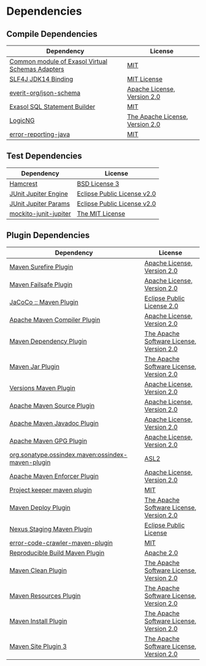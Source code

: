 <!-- @formatter:off -->
# Dependencies

## Compile Dependencies

| Dependency                                            | License                              |
| ----------------------------------------------------- | ------------------------------------ |
| [Common module of Exasol Virtual Schemas Adapters][0] | [MIT][1]                             |
| [SLF4J JDK14 Binding][2]                              | [MIT License][3]                     |
| [everit-org/json-schema][4]                           | [Apache License, Version 2.0][5]     |
| [Exasol SQL Statement Builder][6]                     | [MIT][1]                             |
| [LogicNG][8]                                          | [The Apache License, Version 2.0][5] |
| [error-reporting-java][10]                            | [MIT][1]                             |

## Test Dependencies

| Dependency                  | License                           |
| --------------------------- | --------------------------------- |
| [Hamcrest][12]              | [BSD License 3][13]               |
| [JUnit Jupiter Engine][14]  | [Eclipse Public License v2.0][15] |
| [JUnit Jupiter Params][14]  | [Eclipse Public License v2.0][15] |
| [mockito-junit-jupiter][18] | [The MIT License][19]             |

## Plugin Dependencies

| Dependency                                              | License                                       |
| ------------------------------------------------------- | --------------------------------------------- |
| [Maven Surefire Plugin][20]                             | [Apache License, Version 2.0][21]             |
| [Maven Failsafe Plugin][22]                             | [Apache License, Version 2.0][21]             |
| [JaCoCo :: Maven Plugin][24]                            | [Eclipse Public License 2.0][25]              |
| [Apache Maven Compiler Plugin][26]                      | [Apache License, Version 2.0][21]             |
| [Maven Dependency Plugin][28]                           | [The Apache Software License, Version 2.0][5] |
| [Maven Jar Plugin][30]                                  | [The Apache Software License, Version 2.0][5] |
| [Versions Maven Plugin][32]                             | [Apache License, Version 2.0][21]             |
| [Apache Maven Source Plugin][34]                        | [Apache License, Version 2.0][21]             |
| [Apache Maven Javadoc Plugin][36]                       | [Apache License, Version 2.0][21]             |
| [Apache Maven GPG Plugin][38]                           | [Apache License, Version 2.0][5]              |
| [org.sonatype.ossindex.maven:ossindex-maven-plugin][40] | [ASL2][5]                                     |
| [Apache Maven Enforcer Plugin][42]                      | [Apache License, Version 2.0][21]             |
| [Project keeper maven plugin][44]                       | [MIT][1]                                      |
| [Maven Deploy Plugin][46]                               | [The Apache Software License, Version 2.0][5] |
| [Nexus Staging Maven Plugin][48]                        | [Eclipse Public License][49]                  |
| [error-code-crawler-maven-plugin][50]                   | [MIT][1]                                      |
| [Reproducible Build Maven Plugin][52]                   | [Apache 2.0][5]                               |
| [Maven Clean Plugin][54]                                | [The Apache Software License, Version 2.0][5] |
| [Maven Resources Plugin][56]                            | [The Apache Software License, Version 2.0][5] |
| [Maven Install Plugin][58]                              | [The Apache Software License, Version 2.0][5] |
| [Maven Site Plugin 3][60]                               | [The Apache Software License, Version 2.0][5] |

[44]: https://github.com/exasol/project-keeper-maven-plugin
[10]: https://github.com/exasol/error-reporting-java
[4]: https://github.com/everit-org/json-schema
[5]: http://www.apache.org/licenses/LICENSE-2.0.txt
[20]: https://maven.apache.org/surefire/maven-surefire-plugin/
[48]: http://www.sonatype.com/public-parent/nexus-maven-plugins/nexus-staging/nexus-staging-maven-plugin/
[54]: http://maven.apache.org/plugins/maven-clean-plugin/
[1]: https://opensource.org/licenses/MIT
[18]: https://github.com/mockito/mockito
[22]: https://maven.apache.org/surefire/maven-failsafe-plugin/
[8]: http://www.logicng.org
[6]: https://github.com/exasol/sql-statement-builder
[28]: http://maven.apache.org/plugins/maven-dependency-plugin/
[32]: http://www.mojohaus.org/versions-maven-plugin/
[13]: http://opensource.org/licenses/BSD-3-Clause
[26]: https://maven.apache.org/plugins/maven-compiler-plugin/
[38]: http://maven.apache.org/plugins/maven-gpg-plugin/
[25]: https://www.eclipse.org/legal/epl-2.0/
[49]: http://www.eclipse.org/legal/epl-v10.html
[24]: https://www.jacoco.org/jacoco/trunk/doc/maven.html
[19]: https://github.com/mockito/mockito/blob/main/LICENSE
[52]: http://zlika.github.io/reproducible-build-maven-plugin
[30]: http://maven.apache.org/plugins/maven-jar-plugin/
[3]: http://www.opensource.org/licenses/mit-license.php
[21]: https://www.apache.org/licenses/LICENSE-2.0.txt
[42]: https://maven.apache.org/enforcer/maven-enforcer-plugin/
[15]: https://www.eclipse.org/legal/epl-v20.html
[58]: http://maven.apache.org/plugins/maven-install-plugin/
[14]: https://junit.org/junit5/
[40]: https://sonatype.github.io/ossindex-maven/maven-plugin/
[34]: https://maven.apache.org/plugins/maven-source-plugin/
[12]: http://hamcrest.org/JavaHamcrest/
[2]: http://www.slf4j.org
[46]: http://maven.apache.org/plugins/maven-deploy-plugin/
[60]: http://maven.apache.org/plugins/maven-site-plugin/
[56]: http://maven.apache.org/plugins/maven-resources-plugin/
[36]: https://maven.apache.org/plugins/maven-javadoc-plugin/
[0]: https://github.com/exasol/virtual-schema-common-java
[50]: https://github.com/exasol/error-code-crawler-maven-plugin
